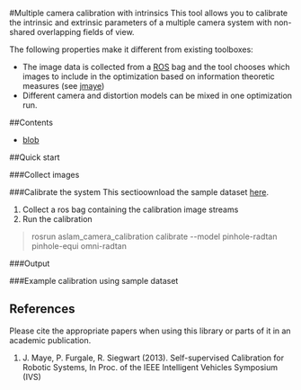 #Multiple camera calibration with intrinsics
This tool allows you to calibrate the intrinsic and extrinsic parameters of a multiple camera system with non-shared overlapping fields of view. 

The following properties make it different from existing toolboxes:

* The image data is collected from a [ROS](https://www.ros.org) bag and the tool chooses which images to include in the optimization based on information theoretic measures (see [jmaye](#jmaye))
* Different camera and distortion models can be mixed in one optimization run.


##Contents
* [blob](#blob)


##Quick start


###Collect images




###Calibrate the system
This sectioownload the sample dataset [here](http://awsome-link).

1. Collect a ros bag containing the calibration image streams
2. Run the calibration
> rosrun aslam_camera_calibration calibrate --model pinhole-radtan pinhole-equi omni-radtan

###Output


###Example calibration using sample dataset




## References
Please cite the appropriate papers when using this library or parts of it in an academic publication.

1. <a name="jmaye"></a> J. Maye, P. Furgale, R. Siegwart (2013). Self-supervised Calibration for Robotic Systems, In Proc. of the IEEE Intelligent Vehicles Symposium (IVS)

